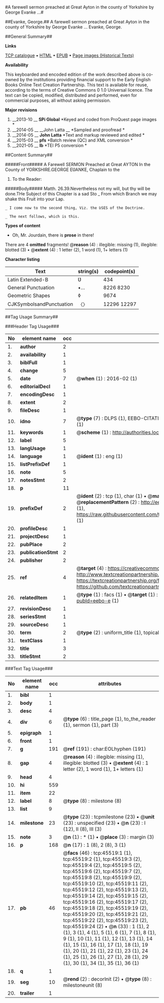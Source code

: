 #A farewell sermon preached at Great Ayton in the county of Yorkshire by George Evanke ...#

##Evanke, George.##
A farewell sermon preached at Great Ayton in the county of Yorkshire by George Evanke ...
Evanke, George.

##General Summary##

**Links**

[TCP catalogue](http://www.ota.ox.ac.uk/tcp/)  • 
[HTML](http://tei.it.ox.ac.uk/tcp/Texts-HTML/free/B22/B22620.html)  • 
[EPUB](http://tei.it.ox.ac.uk/tcp/Texts-EPUB/free/B22/B22620.epub) • 
[Page images (Historical Texts)](https://historicaltexts.jisc.ac.uk/eebo-10700654_45519e)

**Availability**

This keyboarded and encoded edition of the work described above is co-owned by the
    institutions providing financial support to the Early English Books Online Text Creation
    Partnership. This text is available for reuse, according to the terms of  Creative Commons 0 1.0 Universal
    licence. The text can be copied, modified, distributed and performed, even for commercial
    purposes, all without asking permission.

**Major revisions**

1. __2013-10 __ __SPi Global__ *Keyed and coded from ProQuest page images *
1. __2014-05 __ __John Latta __ *Sampled and proofread *
1. __2014-05 __ __John Latta__ *Text and markup reviewed and edited *
1. __2015-03 __ __pfs__ *Batch review (QC) and XML conversion *
1. __2021-05 __ __lb__ *TEI P5 conversion *

##Content Summary##

#####Front#####
A Farewell SERMON Preached at Great AYTON In the County of YORKSHIRE.GEORGE EƲANKE, Chaplain to the 
1. To the Reader:

#####Body#####
Matth. 26.39.Nevertheless not my will, but thy will be done.THe Subject of this Chapter is a sad Sto
    _ From which Branch we may shake this Fruit into your Lap.

    _ I come now to the second thing, Viz. the ƲSES of the Doctrine.

    _ The next follows, which is this.

**Types of content**

  * Oh, Mr. Jourdain, there is **prose** in there!

There are 4 **omitted** fragments! 
 @__reason__ (4) : illegible: missing (1), illegible: blotted (3)  •  @__extent__ (4) : 1 letter (2), 1 word (1), 1+ letters (1)

**Character listing**


|Text|string(s)|codepoint(s)|
|---|---|---|
|Latin Extended-B|Ʋ|434|
|General Punctuation|•…|8226 8230|
|Geometric Shapes|◊|9674|
|CJKSymbolsandPunctuation|〈〉|12296 12297|

##Tag Usage Summary##

###Header Tag Usage###

|No|element name|occ|attributes|
|---|---|---|---|
|1.|__author__|2||
|2.|__availability__|1||
|3.|__biblFull__|1||
|4.|__change__|5||
|5.|__date__|7| @__when__ (1) : 2016-02 (1)|
|6.|__editorialDecl__|1||
|7.|__encodingDesc__|1||
|8.|__extent__|2||
|9.|__fileDesc__|1||
|10.|__idno__|7| @__type__ (7) : DLPS (1), EEBO-CITATION (1), VID (1), EEBO-PROQUEST (1), STC (2), OCLC (1)|
|11.|__keywords__|1| @__scheme__ (1) : http://authorities.loc.gov/ (1)|
|12.|__label__|5||
|13.|__langUsage__|1||
|14.|__language__|1| @__ident__ (1) : eng (1)|
|15.|__listPrefixDef__|1||
|16.|__note__|5||
|17.|__notesStmt__|2||
|18.|__p__|11||
|19.|__prefixDef__|2| @__ident__ (2) : tcp (1), char (1)  •  @__matchPattern__ (2) : ([0-9\-]+):([0-9IVX]+) (1), (.+) (1)  •  @__replacementPattern__ (2) : http://eebo.chadwyck.com/downloadtiff?vid=$1&page=$2 (1), https://raw.githubusercontent.com/textcreationpartnership/Texts/master/tcpchars.xml#$1 (1)|
|20.|__profileDesc__|1||
|21.|__projectDesc__|1||
|22.|__pubPlace__|2||
|23.|__publicationStmt__|2||
|24.|__publisher__|2||
|25.|__ref__|4| @__target__ (4) : https://creativecommons.org/publicdomain/zero/1.0/ (1), http://www.textcreationpartnership.org/docs/. (1), https://textcreationpartnership.org/faq/#faq05 (1), https://github.com/textcreationpartnership (1)|
|26.|__relatedItem__|1| @__type__ (1) : facs (1)  •  @__target__ (1) : https://data.historicaltexts.jisc.ac.uk/view?pubId=eebo-e (1)|
|27.|__revisionDesc__|1||
|28.|__seriesStmt__|1||
|29.|__sourceDesc__|1||
|30.|__term__|2| @__type__ (2) : uniform_title (1), topical_term (1)|
|31.|__textClass__|1||
|32.|__title__|3||
|33.|__titleStmt__|2||


###Text Tag Usage###

|No|element name|occ|attributes|
|---|---|---|---|
|1.|__bibl__|1||
|2.|__body__|1||
|3.|__desc__|4||
|4.|__div__|6| @__type__ (6) : title_page (1), to_the_reader (1), sermon (1), part (3)|
|5.|__epigraph__|1||
|6.|__front__|1||
|7.|__g__|191| @__ref__ (191) : char:EOLhyphen (191)|
|8.|__gap__|4| @__reason__ (4) : illegible: missing (1), illegible: blotted (3)  •  @__extent__ (4) : 1 letter (2), 1 word (1), 1+ letters (1)|
|9.|__head__|4||
|10.|__hi__|559||
|11.|__item__|22||
|12.|__label__|8| @__type__ (8) : milestone (8)|
|13.|__list__|9||
|14.|__milestone__|23| @__type__ (23) : tcpmilestone (23)  •  @__unit__ (23) : unspecified (23)  •  @__n__ (23) : I (12), II (8), III (3)|
|15.|__note__|3| @__n__ (1) : * (1)  •  @__place__ (3) : margin (3)|
|16.|__p__|168| @__n__ (17) : 1 (8), 2 (8), 3 (1)|
|17.|__pb__|46| @__facs__ (46) : tcp:45519:1 (1), tcp:45519:2 (1), tcp:45519:3 (2), tcp:45519:4 (2), tcp:45519:5 (2), tcp:45519:6 (2), tcp:45519:7 (2), tcp:45519:8 (2), tcp:45519:9 (2), tcp:45519:10 (2), tcp:45519:11 (2), tcp:45519:12 (2), tcp:45519:13 (2), tcp:45519:14 (2), tcp:45519:15 (2), tcp:45519:16 (2), tcp:45519:17 (2), tcp:45519:18 (2), tcp:45519:19 (2), tcp:45519:20 (2), tcp:45519:21 (2), tcp:45519:22 (2), tcp:45519:23 (2), tcp:45519:24 (2)  •  @__n__ (33) : 1 (1), 2 (1), 3 (1), 4 (1), 5 (1), 6 (1), 7 (1), 8 (1), 9 (1), 10 (1), 11 (1), 12 (1), 13 (1), 14 (1), 15 (1), 16 (1), 17 (1), 18 (1), 19 (1), 20 (1), 21 (1), 22 (1), 23 (1), 24 (1), 25 (1), 26 (1), 27 (1), 28 (1), 29 (1), 30 (1), 34 (1), 35 (1), 36 (1)|
|18.|__q__|1||
|19.|__seg__|10| @__rend__ (2) : decorInit (2)  •  @__type__ (8) : milestoneunit (8)|
|20.|__trailer__|1||
